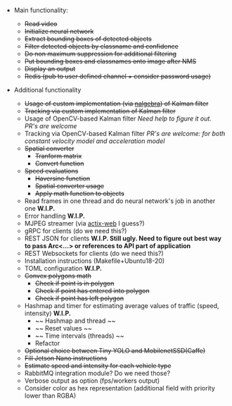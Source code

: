 * Main functionality:
    * ~~Read video~~
    * ~~Initialize neural network~~
    * ~~Extract bounding boxes of detected objects~~
    * ~~Filter detected objects by classname and confidence~~
    * ~~Do non maximum suppression for additional filtering~~
    * ~~Put bounding boxes and classnames onto image after NMS~~
    * ~~Display an output~~
    * ~~Redis (pub to user defined channel + consider password usage)~~

* Additional functionality
    * ~~Usage of custom implementation (via [nalgebra](https://github.com/dimforge/nalgebra)) of Kalman filter~~
    * ~~Tracking via custom implementation of Kalman filter~~
    * Usage of OpenCV-based Kalman filter *Need help to figure it out. PR's are welcome* 
    * Tracking via OpenCV-based Kalman filter *PR's are welcome: for both constant velocity model and acceleration model*
    * ~~Spatial converter~~
        * ~~Tranform matrix~~
        * ~~Convert function~~
    * ~~Speed evaluations~~
        * ~~Haversine function~~
        * ~~Spatial converter usage~~
        * ~~Apply math function to objects~~
    * Read frames in one thread and do neural network's job in another one __W.I.P.__
    * Error handling __W.I.P.__
    * MJPEG streamer (via [actix-web](https://github.com/actix/actix-web#actix-web) I guess?)
    * gRPC for clients (do we need this?)
    * REST JSON for clients __W.I.P. Still ugly. Need to figure out best way to pass Arc<...> or references to API part of application__ 
    * REST Websockets for clients (do we need this?)
    * Installation instructions (Makefile+Ubuntu18-20)
    * TOML configuration __W.I.P.__
    * ~~Convex polygons math~~
        * ~~Check if point is in polygon~~
        * ~~Check if point has entered into polygon~~
        * ~~Check if point has left polygon~~
    * Hashmap and timer for estimating average values of traffic (speed, intensity) __W.I.P.__
        * ~~ Hashmap and thread ~~
        * ~~ Reset values ~~
        * ~~ Time intervals (threads) ~~
        * Refactor
    * ~~Optional choice between Tiny YOLO and MobilenetSSD(Caffe)~~
    * ~~Fill Jetson Nano instructions~~
    * ~~Estimate speed and intensity for each vehicle type~~
    * RabbitMQ integration module? Do we need those?
    * Verbose output as option (fps/workers output)
    * Consider color as hex representation (additional field with priority lower than RGBA)
